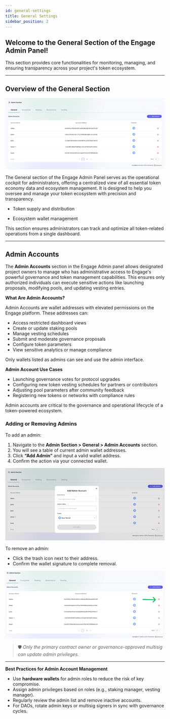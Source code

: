 ```yaml
---
id: general-settings
title: General Settings
sidebar_position: 2
---
```


## Welcome to the General Section of the Engage Admin Panel!
This section provides core functionalities for monitoring, managing, and ensuring transparency across your project's token ecosystem.

---

## Overview of the General Section

![admin section general settings](../../../../static/img/front-end/admin-section-general.png)

The General section of the Engage Admin Panel serves as the operational cockpit for administrators, offering a centralized view of all essential token economy data and ecosystem management. It is designed to help you oversee and manage your token ecosystem with precision and transparency.

- Token supply and distribution

- Ecosystem wallet management

This section ensures administrators can track and optimize all token-related operations from a single dashboard.

---

## Admin Accounts

The **Admin Accounts** section in the Engage Admin panel allows designated project owners to manage who has administrative access to Engage's powerful governance and token management capabilities. This ensures only authorized individuals can execute sensitive actions like launching proposals, modifying pools, and updating vesting entries.


**What Are Admin Accounts?**

Admin Accounts are wallet addresses with elevated permissions on the Engage platform. These addresses can:

- Access restricted dashboard views
- Create or update staking pools
- Manage vesting schedules
- Submit and moderate governance proposals
- Configure token parameters
- View sensitive analytics or manage compliance

Only wallets listed as admins can see and use the admin interface.

**Admin Account Use Cases**

- Launching governance votes for protocol upgrades
- Configuring new token vesting schedules for partners or contributors
- Adjusting pool parameters after community feedback
- Registering new tokens or networks with compliance rules

Admin accounts are critical to the governance and operational lifecycle of a token-powered ecosystem.

### Adding or Removing Admins

To add an admin:

1. Navigate to the **Admin Section > General > Admin Accounts** section.
2. You will see a table of current admin wallet addresses.
3. Click **“Add Admin”** and input a valid wallet address.
4. Confirm the action via your connected wallet.

![add admin account](../../../../static/img/front-end/add-admin-account.png)

To remove an admin:
- Click the trash icon next to their address.
- Confirm the wallet signature to complete removal.

![remove admin](../../../../static/img/front-end/remove-admin.png)

> 🛡️ *Only the primary contract owner or governance-approved multisig can update admin privileges.*

---

**Best Practices for Admin Account Management**

- Use **hardware wallets** for admin roles to reduce the risk of key compromise.
- Assign admin privileges based on roles (e.g., staking manager, vesting manager).
- Regularly review the admin list and remove inactive accounts.
- For DAOs, rotate admin keys or multisig signers in sync with governance cycles.